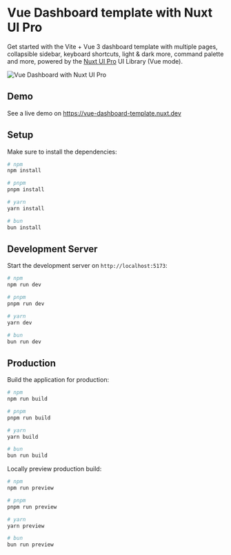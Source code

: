 # Vue Dashboard template with Nuxt UI Pro

Get started with the Vite + Vue 3 dashboard template with multiple pages, collapsible sidebar, keyboard shortcuts, light & dark more, command palette and more, powered by the [Nuxt UI Pro](https://ui3.nuxt.dev/getting-started/installation/pro/vue) UI Library (Vue mode).

<picture>
  <source media="(prefers-color-scheme: dark)" srcset="[https://github.com/user-attachments/assets/91ceab67-89ce-4ef4-8678-4402a92baca5](https://github.com/user-attachments/assets/c620cfcb-f244-49c0-8c9e-e95c17f014ef)">
  <source media="(prefers-color-scheme: light)" srcset="https://github.com/user-attachments/assets/dea19eb7-5219-46c2-9267-57a982b13569">
  <img alt="Vue Dashboard with Nuxt UI Pro" src="[https://github.com/user-attachments/assets/51526d6d-e5ec-41b4-aa37-242dec1cdb27](https://github.com/user-attachments/assets/dea19eb7-5219-46c2-9267-57a982b13569)">
</picture>

## Demo

See a live demo on https://vue-dashboard-template.nuxt.dev

## Setup

Make sure to install the dependencies:

```bash
# npm
npm install

# pnpm
pnpm install

# yarn
yarn install

# bun
bun install
```

## Development Server

Start the development server on `http://localhost:5173`:

```bash
# npm
npm run dev

# pnpm
pnpm run dev

# yarn
yarn dev

# bun
bun run dev
```

## Production

Build the application for production:

```bash
# npm
npm run build

# pnpm
pnpm run build

# yarn
yarn build

# bun
bun run build
```

Locally preview production build:

```bash
# npm
npm run preview

# pnpm
pnpm run preview

# yarn
yarn preview

# bun
bun run preview
```
